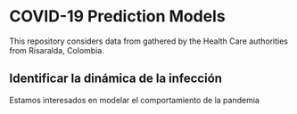 # COVID-19 Prediction Models

This repository considers data from gathered by the Health Care authorities from Risaralda, Colombia.

## Identificar la dinámica de la infección 

Estamos interesados en modelar el comportamiento de la pandemia
